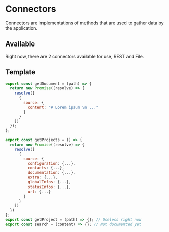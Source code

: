 # Connectors

Connectors are implementations of methods that are used to gather data by the
application.

## Available

Right now, there are 2 connectors available for use, REST and File.

## Template

```javascript
export const getDocument = (path) => {
  return new Promise((resolve) => {
    resolve([
      {
        source: {
          content: "# Lorem ipsum \n ..."
        }
      }
    ])
  });
};

export const getProjects = () => {
  return new Promise((resolve) => {
    resolve([
      {
        source: {
          configuration: {...},
          contacts: {...},
          documentation: {...},
          extra: {...},
          globalInfos: {...},
          statusInfos: {...},
          url: {...}
        }
      }
    ])
  })
};
export const getProject = (path) => {}; // Useless right now
export const search = (content) => {}; // Not documented yet
```